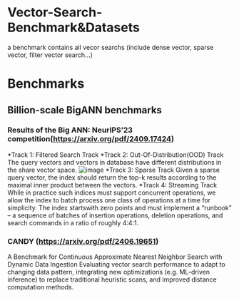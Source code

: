# Vector-Search-Benchmark&Datasets
   a benchmark contains all vecor searchs (include dense vector, sparse vector, filter vector search...)
# Benchmarks
## Billion-scale BigANN benchmarks
### Results of the Big ANN: NeurIPS’23 competition(https://arxiv.org/pdf/2409.17424)
*Track 1: Filtered Search Track
*Track 2: Out-Of-Distribution(OOD) Track
       The query vectors and vectors in database have different distributions in the share vector space.
   ![image](https://github.com/RichardWang11/Vector-Search-Benchmark/blob/main/OODtrack.png)
*Track 3: Sparse Track
      Given a sparse query vector, the index should return the top-k results according to the maximal inner product between the vectors.
*Track 4: Streaming Track
      While in practice such indices must support concurrent operations, we allow the index to batch process one class of operations at a time for simplicity. The index startswith zero points and must implement a “runbook” – a sequence of batches of insertion operations, deletion operations, and search commands in a ratio of roughly 4:4:1.

### CANDY (https://arxiv.org/pdf/2406.19651)
   A Benchmark for Continuous Approximate Nearest Neighbor Search with Dynamic Data Ingestion
   Evaluating vector search performance to adapt to changing data pattern, integrating new optimizations (e.g. ML-driven inference) to replace traditional heuristic scans, and improved distance computation methods.
    
